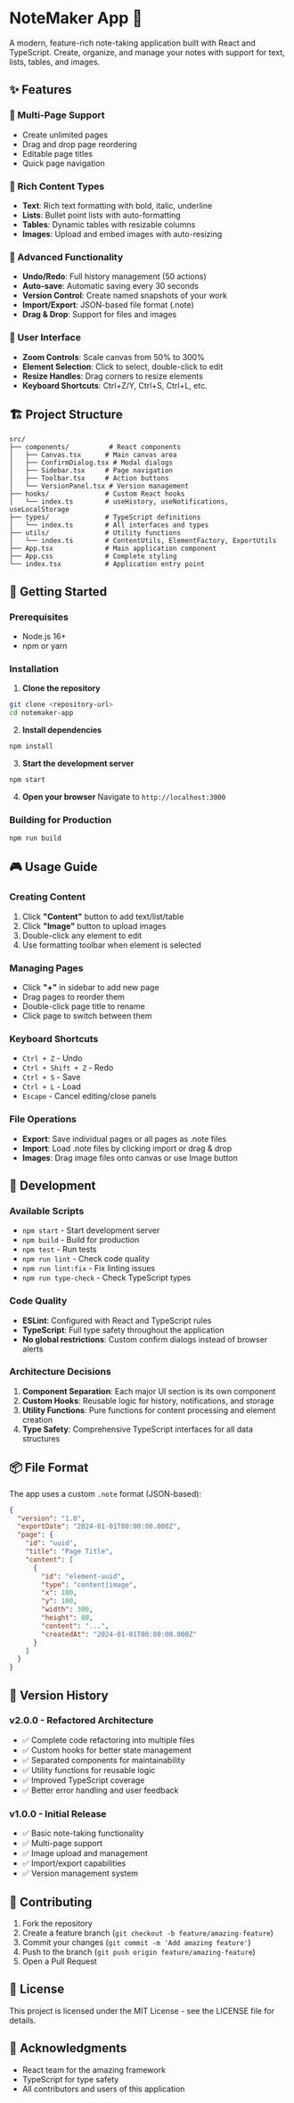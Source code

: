 # NoteMaker App 📝

A modern, feature-rich note-taking application built with React and TypeScript. Create, organize, and manage your notes with support for text, lists, tables, and images.

## ✨ Features

### 📄 Multi-Page Support
- Create unlimited pages
- Drag and drop page reordering
- Editable page titles
- Quick page navigation

### 🎨 Rich Content Types
- **Text**: Rich text formatting with bold, italic, underline
- **Lists**: Bullet point lists with auto-formatting
- **Tables**: Dynamic tables with resizable columns
- **Images**: Upload and embed images with auto-resizing

### 🔄 Advanced Functionality
- **Undo/Redo**: Full history management (50 actions)
- **Auto-save**: Automatic saving every 30 seconds
- **Version Control**: Create named snapshots of your work
- **Import/Export**: JSON-based file format (.note)
- **Drag & Drop**: Support for files and images

### 🎯 User Interface
- **Zoom Controls**: Scale canvas from 50% to 300%
- **Element Selection**: Click to select, double-click to edit
- **Resize Handles**: Drag corners to resize elements
- **Keyboard Shortcuts**: Ctrl+Z/Y, Ctrl+S, Ctrl+L, etc.

## 🏗️ Project Structure

```
src/
├── components/          # React components
│   ├── Canvas.tsx      # Main canvas area
│   ├── ConfirmDialog.tsx # Modal dialogs
│   ├── Sidebar.tsx     # Page navigation
│   ├── Toolbar.tsx     # Action buttons
│   └── VersionPanel.tsx # Version management
├── hooks/              # Custom React hooks
│   └── index.ts        # useHistory, useNotifications, useLocalStorage
├── types/              # TypeScript definitions
│   └── index.ts        # All interfaces and types
├── utils/              # Utility functions
│   └── index.ts        # ContentUtils, ElementFactory, ExportUtils
├── App.tsx             # Main application component
├── App.css             # Complete styling
└── index.tsx           # Application entry point
```

## 🚀 Getting Started

### Prerequisites
- Node.js 16+ 
- npm or yarn

### Installation

1. **Clone the repository**
```bash
git clone <repository-url>
cd notemaker-app
```

2. **Install dependencies**
```bash
npm install
```

3. **Start the development server**
```bash
npm start
```

4. **Open your browser**
Navigate to `http://localhost:3000`

### Building for Production

```bash
npm run build
```

## 🎮 Usage Guide

### Creating Content
1. Click **"Content"** button to add text/list/table
2. Click **"Image"** button to upload images
3. Double-click any element to edit
4. Use formatting toolbar when element is selected

### Managing Pages
- Click **"+"** in sidebar to add new page
- Drag pages to reorder them
- Double-click page title to rename
- Click page to switch between them

### Keyboard Shortcuts
- `Ctrl + Z` - Undo
- `Ctrl + Shift + Z` - Redo  
- `Ctrl + S` - Save
- `Ctrl + L` - Load
- `Escape` - Cancel editing/close panels

### File Operations
- **Export**: Save individual pages or all pages as .note files
- **Import**: Load .note files by clicking import or drag & drop
- **Images**: Drag image files onto canvas or use Image button

## 🔧 Development

### Available Scripts

- `npm start` - Start development server
- `npm build` - Build for production
- `npm test` - Run tests
- `npm run lint` - Check code quality
- `npm run lint:fix` - Fix linting issues
- `npm run type-check` - Check TypeScript types

### Code Quality
- **ESLint**: Configured with React and TypeScript rules
- **TypeScript**: Full type safety throughout the application
- **No global restrictions**: Custom confirm dialogs instead of browser alerts

### Architecture Decisions

1. **Component Separation**: Each major UI section is its own component
2. **Custom Hooks**: Reusable logic for history, notifications, and storage
3. **Utility Functions**: Pure functions for content processing and element creation
4. **Type Safety**: Comprehensive TypeScript interfaces for all data structures

## 📦 File Format

The app uses a custom `.note` format (JSON-based):

```json
{
  "version": "1.0",
  "exportDate": "2024-01-01T00:00:00.000Z",
  "page": {
    "id": "uuid",
    "title": "Page Title",
    "content": [
      {
        "id": "element-uuid",
        "type": "content|image",
        "x": 100,
        "y": 100,
        "width": 300,
        "height": 80,
        "content": "...",
        "createdAt": "2024-01-01T00:00:00.000Z"
      }
    ]
  }
}
```

## 🔄 Version History

### v2.0.0 - Refactored Architecture
- ✅ Complete code refactoring into multiple files
- ✅ Custom hooks for better state management
- ✅ Separated components for maintainability
- ✅ Utility functions for reusable logic
- ✅ Improved TypeScript coverage
- ✅ Better error handling and user feedback

### v1.0.0 - Initial Release
- ✅ Basic note-taking functionality
- ✅ Multi-page support
- ✅ Image upload and management
- ✅ Import/export capabilities
- ✅ Version management system

## 🤝 Contributing

1. Fork the repository
2. Create a feature branch (`git checkout -b feature/amazing-feature`)
3. Commit your changes (`git commit -m 'Add amazing feature'`)
4. Push to the branch (`git push origin feature/amazing-feature`)
5. Open a Pull Request

## 📄 License

This project is licensed under the MIT License - see the LICENSE file for details.

## 🙏 Acknowledgments

- React team for the amazing framework
- TypeScript for type safety
- All contributors and users of this application